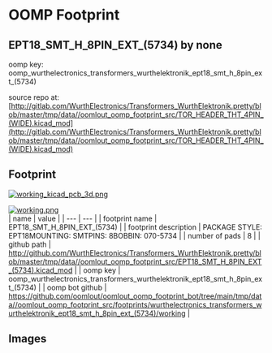 # OOMP Footprint  
## EPT18_SMT_H_8PIN_EXT_(5734)  by none  
  
oomp key: oomp_wurthelectronics_transformers_wurthelektronik_ept18_smt_h_8pin_ext_(5734)  
  
source repo at: [http://gitlab.com/WurthElectronics/Transformers_WurthElektronik.pretty/blob/master/tmp/data//oomlout_oomp_footprint_src/TOR_HEADER_THT_4PIN_(WIDE).kicad_mod](http://gitlab.com/WurthElectronics/Transformers_WurthElektronik.pretty/blob/master/tmp/data//oomlout_oomp_footprint_src/TOR_HEADER_THT_4PIN_(WIDE).kicad_mod)  
## Footprint  
  
[![working_kicad_pcb_3d.png](working_kicad_pcb_3d_600.png)](working_kicad_pcb_3d.png)  
  
[![working.png](working_600.png)](working.png)  
| name | value | 
| --- | --- | 
| footprint name | EPT18_SMT_H_8PIN_EXT_(5734) | 
| footprint description | PACKAGE STYLE: EPT18MOUNTING: SMTPINS: 8BOBBIN: 070-5734 | 
| number of pads | 8 | 
| github path | http://github.com/WurthElectronics/Transformers_WurthElektronik.pretty/blob/master/tmp/data//oomlout_oomp_footprint_src/EPT18_SMT_H_8PIN_EXT_(5734).kicad_mod | 
| oomp key | oomp_wurthelectronics_transformers_wurthelektronik_ept18_smt_h_8pin_ext_(5734) | 
| oomp bot github | https://github.com/oomlout/oomlout_oomp_footprint_bot/tree/main/tmp/data//oomlout_oomp_footprint_src/footprints/wurthelectronics_transformers_wurthelektronik_ept18_smt_h_8pin_ext_(5734)/working | 
## Images  
